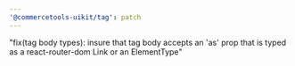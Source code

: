 ```yaml
---
'@commercetools-uikit/tag': patch
---
```


"fix(tag body types): insure that tag body accepts an 'as' prop that is typed as a react-router-dom Link or an ElementType"
